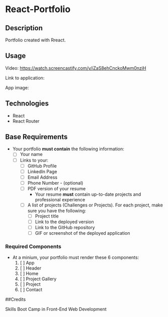 # React-Portfolio

## Description
Portfolio created with Rreact.

## Usage

Video: https://watch.screencastify.com/v/iZaS8ehCnckoMwm0nziH

Link to application: 

App image:
 
## Technologies
  - React
  - React Router


## Base Requirements

* Your portfolio **must contain** the following information:
  * [ ] Your name
  * [ ] Links to your:
    * [ ] GitHub Profile
    * [ ] LinkedIn Page
    * [ ] Email Address
    * [ ] Phone Number - (optional)
    * [ ] PDF version of your resume
      * Your resume **must** contain up-to-date projects and professional experience
    * [ ] A list of projects (Challenges or Projects). For each project, make sure you have the following:
      * [ ] Project title
      * [ ] Link to the deployed version
      * [ ] Link to the GitHub repository
      * [ ] GIF or screenshot of the deployed application

### Required Components

* At a minium, your portfolio must render these 6 components:
  1. [ ] App
  2. [ ] Header
  4. [ ] Home
  5. [ ] Project Gallery
  6. [ ] Project
  7. [ ] Contact
  
##Credits

Skills Boot Camp in Front-End Web Development
